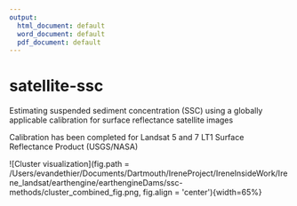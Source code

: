 ```yaml
---
output:
  html_document: default
  word_document: default
  pdf_document: default
---
```

# satellite-ssc
Estimating suspended sediment concentration (SSC) using a globally applicable calibration for surface reflectance satellite images

Calibration has been completed for Landsat 5 and 7 LT1 Surface Reflectance Product (USGS/NASA)




![Cluster visualization](fig.path = /Users/evandethier/Documents/Dartmouth/IreneProject/IreneInsideWork/Irene_landsat/earthengine/earthengineDams/ssc-methods/cluster_combined_fig.png, fig.align = 'center'){width=65%}

